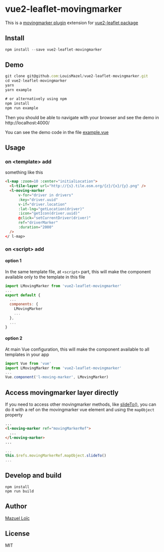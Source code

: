 # vue2-leaflet-movingmarker

This is a [movingmarker plugin](https://gitlab.com/IvanSanchez/Leaflet.Marker.SlideTo) extension for [vue2-leaflet package](https://github.com/KoRiGaN/Vue2Leaflet)

## Install
```js
npm install --save vue2-leaflet-movingmarker
```

## Demo

```js
git clone git@github.com:LouisMazel/vue2-leaflet-movingmarker.git
cd vue2-leaflet-movingmarker
yarn
yarn example

# or alternatively using npm
npm install
npm run example
```

Then you should be able to navigate with your browser and see the demo in http://localhost:4000/

You can see the demo code in the file [example.vue](example.vue)

## Usage

### on &lt;template&gt; add

something like this
```html
<l-map :zoom=10 :center="initialLocation">
  <l-tile-layer url="http://{s}.tile.osm.org/{z}/{x}/{y}.png" />
  <l-moving-marker
      v-for="driver in drivers"
      :key="driver.uuid"
      v-if="driver.location"
      :lat-lng="getLocation(driver)"
      :icon="getIcon(driver.uuid)"
      @click="setCurrentDriver(driver)"
      ref="driverMarker"
      :duration="2000"
  />
</ l-map>
```
### on &lt;script&gt; add

#### option 1

In the same template file, at `<script>` part, this will make the component available only to the template in this file

```js
import LMovingMarker from 'vue2-leaflet-movingmarker'
...
export default {
  ...
  components: {
    LMovingMarker
    ...
  },
  ...
}
```
#### option 2

At main Vue configuration, this will make the component available to all templates in your app
```js
import Vue from 'vue'
import LMovingMarker from 'vue2-leaflet-movingmarker'
...
Vue.component('l-moving-marker', LMovingMarker)
```

## Access movingmarker layer directly

If you need to access other movingmarker methods, like [slideTo()](https://gitlab.com/movingmarker/Leaflet.Marker.SlideTo), you can do it with a ref on the movingmarker vue element and using the `mapObject` property

```html
...
<l-moving-marker ref="movingMarkerRef">
  ...
</l-moving-marker>
...
```
```js
...
this.$refs.movingMarkerRef.mapObject.slideTo()
...
```


## Develop and build

    npm install
    npm run build

## Author

[Mazuel Loïc](https://github.com/LouisMazel)

## License

MIT
